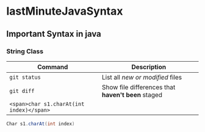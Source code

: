 # lastMinuteJavaSyntax

## Important Syntax in java

### **String Class**

| Command                                  | Description                                        |
| ---------------------------------------- | -------------------------------------------------- |
| `git status`                             | List all _new or modified_ files                   |
| `git diff`                               | Show file differences that **haven't been** staged |
| `<span>char s1.charAt(int index)</span>` |

```java
Char s1.charAt(int index)
```

